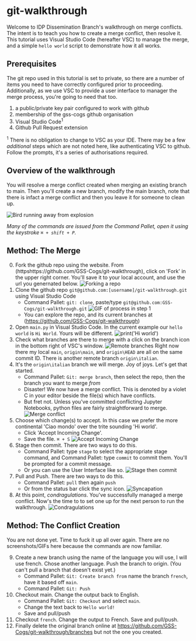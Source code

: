 # git-walkthrough
Welcome to IDP Dissemination Branch's walkthrough on merge conflicts. The intent is to teach you how to create a merge conflict, then resolve it. This tutorial uses Visual Studio Code (hereafter VSC) to manage the merge, and a simple `hello world` script to demonstrate how it all works.

## Prerequisites
The git repo used in this tutorial is set to private, so there are a number of items you need to have correctly configured prior to proceeding. Additionally, as we use VSC to provide a user interface to manager the merge process, you're going to need that too.

1. a public/private key pair configured to work with github
2. membership of the gss-cogs github organisation
3. Visual Studio Code<sup>1</sup>
4. Github Pull Request extension 

<sup>1</sup> There is no obligation to change to VSC as your IDE.
There may be a few *additional* steps which are not noted here, like authenticating VSC to github. Follow the prompts, it's a series of authorisations required.

## Overview of the walkthrough
You will resolve a merge conflict created when merging an existing branch to main. Then you'll create a new branch, modify the main branch, note that there is infact a merge conflict and then you leave it for someone to clean up.

![Bird running away from explosion](images/explosion.gif)

*Many of the commands are issued from the Command Pallet, open it using the keystroke `⌘ + shift + P`.*

## Method: The Merge
0. Fork the github repo using the website. From (httpshttps://github.com/GSS-Cogs/git-walkthrough), click on 'Fork' in the upper right corner. You'll save it to your local account, and use the url you genernated below.
![Forking a repo](images/git-walkthrough_step0.gif)
1. Clone the github repo `git@github.com:[username]/git-walkthrough.git` using Visual Studio Code
    - Command Pallet: `git: clone`, paste/type `git@github.com:GSS-Cogs/git-walkthrough.git` 
    ![GIF of process in step 1](images/git-walkthrough_step1.gif)
    - You can explore the repo, and its current branches at (https://github.com/GSS-Cogs/git-walkthrough)
2. Open `main.py` in Visual Studio Code. In the current example our `hello world` is `Hi World`. Yours will be different. ![print('Hi world')](images/git-walkthrough_step2.png)
3. Check what branches are there to merge with a click on the branch icon in the bottom right of VSC's window.
![Remote branches](images/git-walkthrough_step3.gif)
Right now there my local `main`, `origin\main`, and `origin\HEAD` are all on the same commit ID. There is another remote branch `origin\italian`.
4. It's the `origin\italian` branch we will merge. Joy of joys. Let's get that started.
    - Command Pallet: `Git: merge branch`, then select the repo, then the branch you want to merge *from*
    - Disaster! We now have a merge conflict. This is denoted by a violet C in your editor beside the file(s) which have conflicts.
    - But fret not. Unless you've committed conflicting Jupyter Notebooks, python files are fairly straightforward to merge.
    ![Merge conflict](images/git-walkthrough_step4.gif)
5. Choose which change(s) to accept. In this case we prefer the more continental 'Ciao mondo' over the trite sounding 'Hi world'.
    - Click 'Accept Incoming Change'.
    - Save the file. `⌘ + S`
    ![Accept Incoming Change](images/git-walkthrough_step5.gif)
6. Stage then commit. There are two ways to do this.
    - Command Pallet: type `stage` to select the appropriate stage command, and Command Pallet: type `commit` to commit them. You'll be prompted for a commit message.
    - Or you can use the User Interface like so.
    ![Stage then commit](images/git-walkthrough_step6.gif)
7. Pull and Push. There are two ways to do this.
    - Command Pallet: `pull` then again `push`
    - Or from the status bar click the sync icon.
    ![Syncapation](images/git-walkthrough_step7.gif)
8. At this point, *condragulations*. You've successfully managed a merge conflict. Now's the time to to set one up for the next person to run the walkthrough.
![Condragulations](images/condragulations.gif)

## Method: The Conflict Creation
You are not done yet. Time to fuck it up all over again. There are no screenshots/GIFs here because the commands are now familiar.

9. Create a new branch using the name of the language you will use, I will use french. Chose another language. Push the branch to origin. (You can't pull a branch that doesn't exist yet.)
    - Command Pallet: `Git: Create branch from` name the branch `french`, have it based off `main`.
    - Command Pallet: `Git: Push`
10. Checkout main. Change the output back to English.
    - Command Pallet: `Git: Checkout` and select `main`.
    - Change the text back to `Hello world!`
    - Save and pull/push
11. Checkout `french`. Change the output to French. Save and pull/push.
12. Finally delete the original branch online at https://github.com/GSS-Cogs/git-walkthrough/branches but not the one you created.
